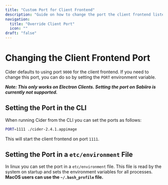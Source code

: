 ```yaml
---
title: "Custom Port for Client Frontend"
description: "Guide on how to change the port the client frontend listens on."
navigation:
  title: "Override Client Port"
  icon: ""
draft: "false"
---
```


# Changing the Client Frontend Port

Cider defaults to using port `9000` for the client frontend. If you need to change this port, you can do so by setting the `PORT` environment variable.

**_Note: This only works on Electron Clients. Setting the port on Sabiiro is currently not supported._**

## Setting the Port in the CLI

When running Cider from the CLI you can set the ports as follows:

```bash
PORT=1111 ./cider-2.4.1.appimage
```

This will start the client frontend on port `1111`.

## Setting the Port in a `etc/environment` File

In linux you can set the port in a `etc/environment` file. This file is read by the system on startup and sets the environment variables for all processes. **MacOS users can use the `~/.bash_profile` file.**
